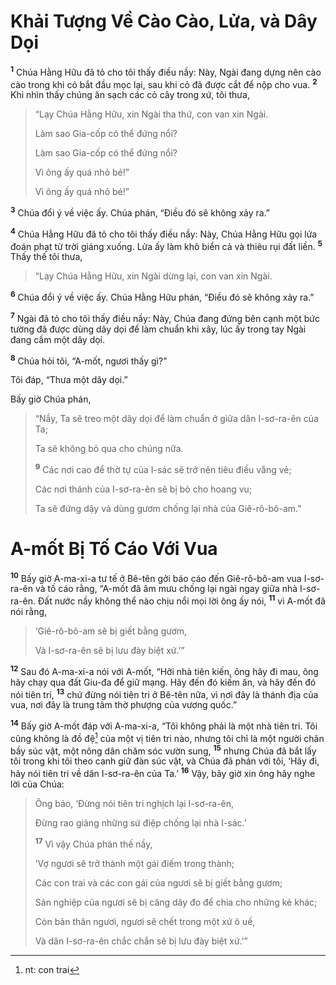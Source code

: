 # Khải Tượng Về Cào Cào, Lửa, và Dây Dọi
<sup><b>1</b></sup> Chúa Hằng Hữu đã tỏ cho tôi thấy điều nầy: Này, Ngài đang dựng nên cào cào trong khi cỏ bắt đầu mọc lại, sau khi cỏ đã được cắt để nộp cho vua. <sup><b>2</b></sup> Khi nhìn thấy chúng ăn sạch các cỏ cây trong xứ, tôi thưa,


> “Lạy Chúa Hằng Hữu, xin Ngài tha thứ, con van xin Ngài.
> 
> Làm sao Gia-cốp có thể đứng nổi?
> 
> Làm sao Gia-cốp có thể đứng nổi?
> 
> Vì ông ấy quá nhỏ bé!”
> 
> Vì ông ấy quá nhỏ bé!”
>

<sup><b>3</b></sup> Chúa đổi ý về việc ấy. Chúa phán, “Ðiều đó sẽ không xảy ra.”

<sup><b>4</b></sup> Chúa Hằng Hữu đã tỏ cho tôi thấy điều nầy: Này, Chúa Hằng Hữu gọi lửa đoán phạt từ trời giáng xuống. Lửa ấy làm khô biển cả và thiêu rụi đất liền. <sup><b>5</b></sup> Thấy thế tôi thưa,


> “Lạy Chúa Hằng Hữu, xin Ngài dừng lại, con van xin Ngài.
>

<sup><b>6</b></sup> Chúa đổi ý về việc ấy. Chúa Hằng Hữu phán, “Ðiều đó sẽ không xảy ra.”

<sup><b>7</b></sup> Ngài đã tỏ cho tôi thấy điều nầy: Này, Chúa đang đứng bên cạnh một bức tường đã được dùng dây dọi để làm chuẩn khi xây, lúc ấy trong tay Ngài đang cầm một dây dọi.

<sup><b>8</b></sup> Chúa hỏi tôi, “A-mốt, ngươi thấy gì?”

Tôi đáp, “Thưa một dây dọi.”

Bấy giờ Chúa phán,


> “Nầy, Ta sẽ treo một dây dọi để làm chuẩn ở giữa dân I-sơ-ra-ên của Ta;
> 
> Ta sẽ không bỏ qua cho chúng nữa.
> 
> <sup><b>9</b></sup> Các nơi cao để thờ tự của I-sác sẽ trở nên tiêu điều vắng vẻ;
> 
> Các nơi thánh của I-sơ-ra-ên sẽ bị bỏ cho hoang vu;
> 
> Ta sẽ đứng dậy và dùng gươm chống lại nhà của Giê-rô-bô-am.”
>


# A-mốt Bị Tố Cáo Với Vua
<sup><b>10</b></sup> Bấy giờ A-ma-xi-a tư tế ở Bê-tên gởi báo cáo đến Giê-rô-bô-am vua I-sơ-ra-ên và tố cáo rằng, “A-mốt đã âm mưu chống lại ngài ngay giữa nhà I-sơ-ra-ên. Ðất nước nầy không thể nào chịu nổi mọi lời ông ấy nói, <sup><b>11</b></sup> vì A-mốt đã nói rằng,


> ‘Giê-rô-bô-am sẽ bị giết bằng gươm,
> 
> Và I-sơ-ra-ên sẽ bị lưu đày biệt xứ.’”
>

<sup><b>12</b></sup> Sau đó A-ma-xi-a nói với A-mốt, “Hỡi nhà tiên kiến, ông hãy đi mau, ông hãy chạy qua đất Giu-đa để giữ mạng. Hãy đến đó kiếm ăn, và hãy đến đó nói tiên tri, <sup><b>13</b></sup> chứ đừng nói tiên tri ở Bê-tên nữa, vì nơi đây là thánh địa của vua, nơi đây là trung tâm thờ phượng của vương quốc.”

<sup><b>14</b></sup> Bấy giờ A-mốt đáp với A-ma-xi-a, “Tôi không phải là một nhà tiên tri. Tôi cũng không là đồ đệ[^1] của một vị tiên tri nào, nhưng tôi chỉ là một người chăn bầy súc vật, một nông dân chăm sóc vườn sung, <sup><b>15</b></sup> nhưng Chúa đã bắt lấy tôi trong khi tôi theo canh giữ đàn súc vật, và Chúa đã phán với tôi, ‘Hãy đi, hãy nói tiên tri về dân I-sơ-ra-ên của Ta.’ <sup><b>16</b></sup> Vậy, bây giờ xin ông hãy nghe lời của Chúa:


> Ông bảo, ‘Ðừng nói tiên tri nghịch lại I-sơ-ra-ên,
> 
> Ðừng rao giảng những sứ điệp chống lại nhà I-sác.’
> 
> <sup><b>17</b></sup> Vì vậy Chúa phán thế nầy,
> 
> ‘Vợ ngươi sẽ trở thành một gái điếm trong thành;
> 
> Các con trai và các con gái của ngươi sẽ bị giết bằng gươm;
> 
> Sản nghiệp của ngươi sẽ bị căng dây đo để chia cho những kẻ khác;
> 
> Còn bản thân ngươi, ngươi sẽ chết trong một xứ ô uế,
> 
> Và dân I-sơ-ra-ên chắc chắn sẽ bị lưu đày biệt xứ.’”
>

[^1]: nt: con trai